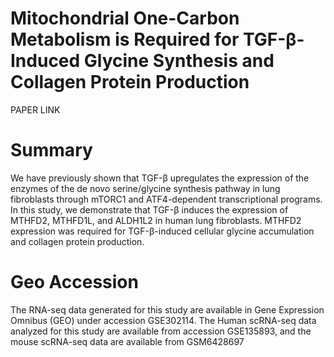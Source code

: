 # Mitochondrial One-Carbon Metabolism is Required for TGF-β-Induced Glycine Synthesis and Collagen Protein Production
PAPER LINK

# Summary
We have previously shown that TGF-β upregulates the expression of the enzymes of the de novo serine/glycine synthesis pathway in lung fibroblasts through mTORC1 and ATF4-dependent transcriptional programs.
In this study, we demonstrate that TGF-β induces the expression of MTHFD2, MTHFD1L, and ALDH1L2 in human lung fibroblasts. MTHFD2 expression was required for TGF-β-induced cellular glycine accumulation and collagen protein production.

# Geo Accession
The RNA-seq data generated for this study are available in Gene Expression Omnibus (GEO) under accession GSE302114. The Human scRNA-seq data analyzed for this study are available from accession GSE135893, and the mouse scRNA-seq data are available from GSM6428697
